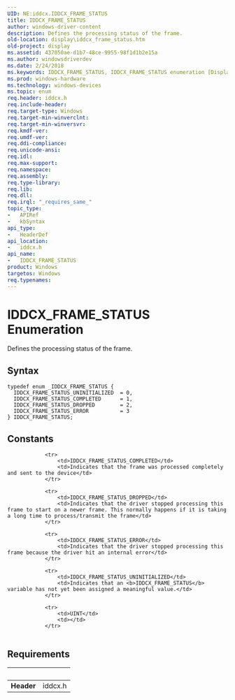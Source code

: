 ```yaml
---
UID: NE:iddcx.IDDCX_FRAME_STATUS
title: IDDCX_FRAME_STATUS
author: windows-driver-content
description: Defines the processing status of the frame.
old-location: display\iddcx_frame_status.htm
old-project: display
ms.assetid: 437050ae-d1b7-48ce-9955-98f1d1b2e15a
ms.author: windowsdriverdev
ms.date: 2/24/2018
ms.keywords: IDDCX_FRAME_STATUS, IDDCX_FRAME_STATUS enumeration [Display Devices], IDDCX_FRAME_STATUS_COMPLETED, IDDCX_FRAME_STATUS_DROPPED, IDDCX_FRAME_STATUS_ERROR, IDDCX_FRAME_STATUS_UNINITIALIZED, display.iddcx_frame_status, iddcx/IDDCX_FRAME_STATUS, iddcx/IDDCX_FRAME_STATUS_COMPLETED, iddcx/IDDCX_FRAME_STATUS_DROPPED, iddcx/IDDCX_FRAME_STATUS_ERROR, iddcx/IDDCX_FRAME_STATUS_UNINITIALIZED
ms.prod: windows-hardware
ms.technology: windows-devices
ms.topic: enum
req.header: iddcx.h
req.include-header: 
req.target-type: Windows
req.target-min-winverclnt: 
req.target-min-winversvr: 
req.kmdf-ver: 
req.umdf-ver: 
req.ddi-compliance: 
req.unicode-ansi: 
req.idl: 
req.max-support: 
req.namespace: 
req.assembly: 
req.type-library: 
req.lib: 
req.dll: 
req.irql: "_requires_same_"
topic_type:
-	APIRef
-	kbSyntax
api_type:
-	HeaderDef
api_location:
-	iddcx.h
api_name:
-	IDDCX_FRAME_STATUS
product: Windows
targetos: Windows
req.typenames: 
---
```


# IDDCX_FRAME_STATUS Enumeration
Defines the processing status of the frame.

## Syntax
````
typedef enum _IDDCX_FRAME_STATUS { 
  IDDCX_FRAME_STATUS_UNINITIALIZED  = 0,
  IDDCX_FRAME_STATUS_COMPLETED      = 1,
  IDDCX_FRAME_STATUS_DROPPED        = 2,
  IDDCX_FRAME_STATUS_ERROR          = 3
} IDDCX_FRAME_STATUS;
````

## Constants

<table>
            
                <tr>
                    <td>IDDCX_FRAME_STATUS_COMPLETED</td>
                    <td>Indicates that the frame was processed completely and sent to the device</td>
                </tr>
            
                <tr>
                    <td>IDDCX_FRAME_STATUS_DROPPED</td>
                    <td>Indicates that the driver stopped processing this frame to start on a newer frame. This normally happens if it is taking a long time to process/transmit the frame</td>
                </tr>
            
                <tr>
                    <td>IDDCX_FRAME_STATUS_ERROR</td>
                    <td>Indicates that the driver stopped processing this frame because the driver hit an internal error</td>
                </tr>
            
                <tr>
                    <td>IDDCX_FRAME_STATUS_UNINITIALIZED</td>
                    <td>Indicates that an <b>IDDCX_FRAME_STATUS</b> variable has not yet been assigned a meaningful value.</td>
                </tr>
            
                <tr>
                    <td>UINT</td>
                    <td></td>
                </tr>
</table>


## Requirements
| &nbsp; | &nbsp; |
| ---- |:---- |
| **Header** | iddcx.h |